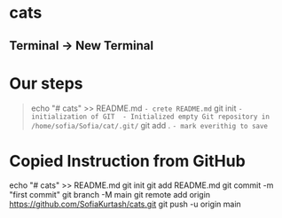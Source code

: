 # cats

## Terminal -> New Terminal
# Our steps
>   echo "# cats" >> README.md          `- crete README.md`
>   git init                            `- initialization of GIT  - Initialized empty Git repository in /home/sofia/Sofia/cat/.git/`
>   git add .                           `- mark everithig to save`


# Copied Instruction from GitHub
echo "# cats" >> README.md
git init
git add README.md
git commit -m "first commit"
git branch -M main
git remote add origin https://github.com/SofiaKurtash/cats.git
git push -u origin main